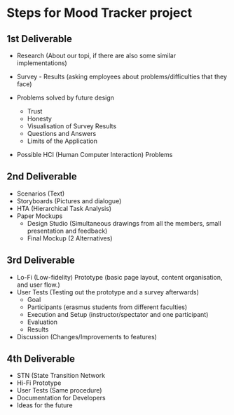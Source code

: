 # Steps for Mood Tracker project

## 1st Deliverable

* Research (About our topi, if there are also some similar implementations)

* Survey - Results (asking employees about problems/difficulties that they face)

* Problems solved by future design
    * Trust
    * Honesty
    * Visualisation of Survey Results
    * Questions and Answers
    * Limits of the Application

* Possible HCI (Human Computer Interaction) Problems

## 2nd Deliverable

* Scenarios (Text)
* Storyboards (Pictures and dialogue)
* HTA (Hierarchical Task Analysis)
* Paper Mockups
    * Design Studio (Simultaneous drawings from all the members, small presentation and feedback)
    * Final Mockup (2 Alternatives)

## 3rd Deliverable

* Lo-Fi (Low-fidelity) Prototype (basic page layout, content organisation, and user flow.)
* User Tests (Testing out the prototype and a survey afterwards)
    * Goal
    * Participants (erasmus students from different faculties)
    * Execution and Setup (instructor/spectator and one participant)
    * Evaluation
    * Results
* Discussion (Changes/Improvements to features)

## 4th Deliverable

* STN (State Transition Network
* Hi-Fi Prototype
* User Tests (Same procedure)
* Documentation for Developers
* Ideas for the future


